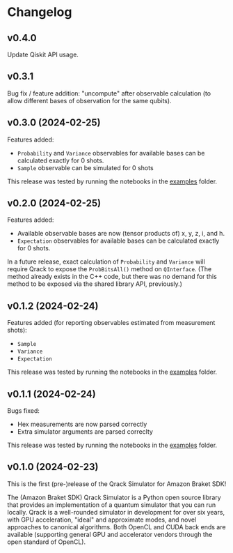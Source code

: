 # Changelog

## v0.4.0

Update Qiskit API usage.

## v0.3.1

Bug fix / feature addition: "uncompute" after observable calculation (to allow different bases of observation for the same qubits).

## v0.3.0 (2024-02-25)

Features added:
- `Probability` and `Variance` observables for available bases can be calculated exactly for 0 shots.
- `Sample` observable can be simulated for 0 shots

This release was tested by running the notebooks in the [examples](https://github.com/vm6502q/amazon-braket-qrack-simulator-python/tree/main/examples) folder.

## v0.2.0 (2024-02-25)

Features added:
- Available observable bases are now (tensor products of) x, y, z, i, and h.
- `Expectation` observables for available bases can be calculated exactly for 0 shots.

In a future release, exact calculation of `Probability` and `Variance` will require Qrack to expose the `ProbBitsAll()` method on `QInterface`. (The method already exists in the C++ code, but there was no demand for this method to be exposed via the shared library API, previously.)

## v0.1.2 (2024-02-24)

Features added (for reporting observables estimated from measurement shots):
- `Sample`
- `Variance`
- `Expectation`

This release was tested by running the notebooks in the [examples](https://github.com/vm6502q/amazon-braket-qrack-simulator-python/tree/main/examples) folder.

## v0.1.1 (2024-02-24)

Bugs fixed:
- Hex measurements are now parsed correctly
- Extra simulator arguments are parsed correclty

This release was tested by running the notebooks in the [examples](https://github.com/vm6502q/amazon-braket-qrack-simulator-python/tree/main/examples) folder.

## v0.1.0 (2024-02-23)

This is the first (pre-)release of the Qrack Simulator for Amazon Braket SDK!

The (Amazon Braket SDK) Qrack Simulator is a Python open source library that provides an implementation of a quantum simulator that you can run locally. Qrack is a well-rounded simulator in development for over six years, with GPU acceleration, "ideal" and approximate modes, and novel approaches to canonical algorithms. Both OpenCL and CUDA back ends are available (supporting general GPU and accelerator vendors through the open standard of OpenCL).
